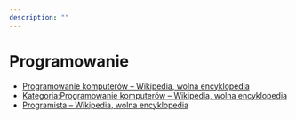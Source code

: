 ```yaml
---
description: ""
---
```


# Programowanie

- [Programowanie komputerów – Wikipedia, wolna encyklopedia](https://pl.wikipedia.org/wiki/Programowanie_komputer%C3%B3w)
- [Kategoria:Programowanie komputerów – Wikipedia, wolna encyklopedia](https://pl.wikipedia.org/wiki/Kategoria:Programowanie_komputer%C3%B3w)
- [Programista – Wikipedia, wolna encyklopedia](https://pl.wikipedia.org/wiki/Programista)
